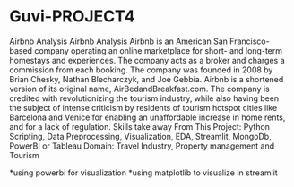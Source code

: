 # Guvi-PROJECT4
Airbnb Analysis
Airbnb Analysis
Airbnb is an American San Francisco-based company operating an online marketplace for short- and long-term homestays and experiences. The company acts as a broker and charges a commission from each booking. The company was founded in 2008 by Brian Chesky, Nathan Blecharczyk, and Joe Gebbia. Airbnb is a shortened version of its original name, AirBedandBreakfast.com. The company is credited with revolutionizing the tourism industry, while also having been the subject of intense criticism by residents of tourism hotspot cities like Barcelona and Venice for enabling an unaffordable increase in home rents, and for a lack of regulation.
Skills take away From This Project:
Python Scripting, Data Preprocessing, Visualization, EDA, Streamlit, MongoDb, PowerBI or Tableau
Domain:
Travel Industry, Property management and Tourism

*using powerbi for visualization
*using  matplotlib to visualize in streamlit
